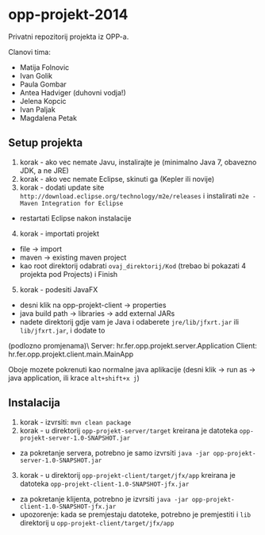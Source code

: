 opp-projekt-2014
================

Privatni repozitorij projekta iz OPP-a.

Clanovi tima:
* Matija Folnovic
* Ivan Golik
* Paula Gombar
* Antea Hadviger (duhovni vodja!)
* Jelena Kopcic
* Ivan Paljak
* Magdalena Petak

Setup projekta
--------------

1. korak - ako vec nemate Javu, instalirajte je (minimalno Java 7, obavezno JDK, a ne JRE)
2. korak - ako vec nemate Eclipse, skinuti ga (Kepler ili novije)
3. korak - dodati update site `http://download.eclipse.org/technology/m2e/releases` i instalirati `m2e - Maven Integration for Eclipse`
  - restartati Eclipse nakon instalacije
4. korak - importati projekt
  - file -> import
  - maven -> existing maven project
  - kao root direktorij odabrati `ovaj_direktorij/Kod` (trebao bi pokazati 4 projekta pod Projects) i Finish
5. korak - podesiti JavaFX
  - desni klik na opp-projekt-client -> properties
  - java build path -> libraries -> add external JARs
  - nadete direktorij gdje vam je Java i odaberete `jre/lib/jfxrt.jar` ili `lib/jfxrt.jar`, i dodate to

(podlozno promjenama)\\
Server: hr.fer.opp.projekt.server.Application
Client: hr.fer.opp.projekt.client.main.MainApp

Oboje mozete pokrenuti kao normalne java aplikacije (desni klik -> run as -> java application, ili krace `alt+shift+x j`)

Instalacija
-----------

1. korak - izvrsiti: `mvn clean package`
2. korak - u direktorij `opp-projekt-server/target` kreirana je datoteka `opp-projekt-server-1.0-SNAPSHOT.jar`
  - za pokretanje servera, potrebno je samo izvrsiti `java -jar opp-projekt-server-1.0-SNAPSHOT.jar`
3. korak - u direktorij `opp-projekt-client/target/jfx/app` kreirana je datoteka `opp-projekt-client-1.0-SNAPSHOT-jfx.jar`
  - za pokretanje klijenta, potrebno je izvrsiti `java -jar opp-projekt-client-1.0-SNAPSHOT-jfx.jar`
  - upozorenje: kada se premjestaju datoteke, potrebno je premjestiti i `lib` direktorij u `opp-projekt-client/target/jfx/app`
